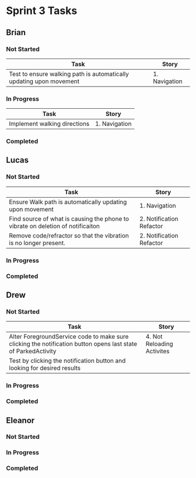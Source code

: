 # Sprint 3 Tasks

## Brian
### Not Started
| Task | Story |
| ---- | --- |
| Test to ensure walking path is automatically updating upon movement | 1. Navigation |
### In Progress
| Task | Story |
| ---- | --- |
| Implement walking directions | 1. Navigation |
### Completed

## Lucas
### Not Started
| Task | Story |
| ---- | --- |
| Ensure Walk path is automatically updating upon movement | 1. Navigation |
| Find source of what is causing the phone to vibrate on deletion of notificaiton | 2. Notification Refactor |
| Remove code/refractor so that the vibration is no longer present. | 2. Notification Refactor |
### In Progress
### Completed

## Drew
### Not Started
| Task | Story |
| ---- | --- |
| Alter ForegroundService code to make sure clicking the notification button opens last state of ParkedActivity | 4. Not Reloading Activites |
| Test by clicking the notification button and looking for desired results |
### In Progress
### Completed

## Eleanor
### Not Started
### In Progress
### Completed
